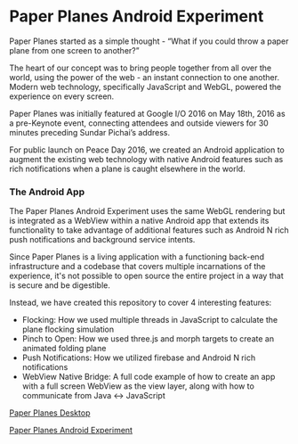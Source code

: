 # Paper Planes Android Experiment
Paper Planes started as a simple thought - “What if you could throw a paper plane from one screen to another?”

The heart of our concept was to bring people together from all over the world, using the power of the web - an instant connection to one another. Modern web technology, specifically JavaScript and WebGL, powered the experience on every screen.

Paper Planes was initially featured at Google I/O 2016 on May 18th, 2016 as a pre-Keynote event, connecting attendees and outside viewers for 30 minutes preceding Sundar Pichai’s address.

For public launch on Peace Day 2016, we created an Android application to augment the existing web technology with native Android features such as rich notifications when a plane is caught elsewhere in the world.

### The Android App
The Paper Planes Android Experiment uses the same WebGL rendering but is integrated as a WebView within a native Android app that extends its functionality to take advantage of additional features such as Android N rich push notifications and background service intents.

Since Paper Planes is a living application with a functioning back-end infrastructure and a codebase that covers multiple incarnations of the experience, it's not possible to open source the entire project in a way that is secure and be digestible.

Instead, we have created this repository to cover 4 interesting features:

* Flocking: How we used multiple threads in JavaScript to calculate the plane flocking simulation
* Pinch to Open: How we used three.js and morph targets to create an animated folding plane
* Push Notifications: How we utilized firebase and Android N rich notifications
* WebView Native Bridge: A full code example of how to create an app with a full screen WebView as the view layer, along with how to communicate from Java <-> JavaScript

[Paper Planes Desktop](https://paperplanes.world)

[Paper Planes Android Experiment](https://www.androidexperiments.com/experiment/paper-planes)
